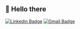 ## 👋 Hello there 

[![Linkedin Badge](https://img.shields.io/badge/-gabrielsilverio-blue?style=flat&logo=Linkedin&logoColor=white&link=https://www.linkedin.com/in/gabriel-silvério-526171192/)](https://www.linkedin.com/in/gabriel-silvério-526171192/)
[![Gmail Badge](https://img.shields.io/badge/-gabrielsilverio-c14438?style=flat&logo=Gmail&logoColor=white&link=mailto:bielsil27@gmail.com)](mailto:bielsil27@gmail.com)

<!--
## 💻 Stack
![Badge](https://img.shields.io/badge/-HTML5-black?logo=html5)
![Badge](https://img.shields.io/badge/-CSS3-black?logo=css3)
![Badge](https://img.shields.io/badge/-JavaScript-black?logo=javascript)
![Badge](https://img.shields.io/badge/-Bootstrap-black?logo=bootstrap)
![Badge](https://img.shields.io/badge/-JQuery-black?logo=jquery)
![Badge](https://img.shields.io/badge/-PHP-black?logo=php)
![Badge](https://img.shields.io/badge/-Laravel-black?logo=laravel)
![Badge](https://img.shields.io/badge/-MySQL-black?logo=mysql)
-->

<!--
![GitHub stats](https://github-readme-stats.vercel.app/api?username=gsilverio7&show_icons=true&bg_color=00000000)
![Top Langs](https://github-readme-stats.vercel.app/api/top-langs/?username=gsilverio7&layout=donut&bg_color=00000000)
-->

